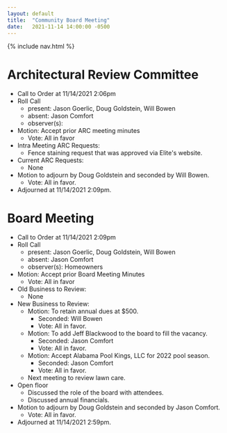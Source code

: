 ```yaml
---
layout: default
title:  "Community Board Meeting"
date:   2021-11-14 14:00:00 -0500
---
```


{% include nav.html %}

# Architectural Review Committee

- Call to Order at 11/14/2021 2:06pm
- Roll Call
    - present: Jason Goerlic, Doug Goldstein, Will Bowen
    - absent: Jason Comfort
    - observer(s):
- Motion: Accept prior ARC meeting minutes
  - Vote: All in favor
- Intra Meeting ARC Requests:
  - Fence staining request that was approved via Elite's website.
- Current ARC Requests:
  - None
- Motion to adjourn by Doug Goldstein and seconded by Will Bowen.
  - Vote: All in favor.
- Adjourned at 11/14/2021 2:09pm.

# Board Meeting

- Call to Order at 11/14/2021 2:09pm
- Roll Call
    - present: Jason Goerlic, Doug Goldstein, Will Bowen
    - absent: Jason Comfort
    - observer(s): Homeowners
- Motion: Accept prior Board Meeting Minutes
  - Vote: All in favor
- Old Business to Review:
  - None
- New Business to Review:
  - Motion: To retain annual dues at $500.
    - Seconded: Will Bowen
    - Vote: All in favor.
  - Motion: To add Jeff Blackwood to the board to fill the vacancy.
    - Seconded: Jason Comfort
    - Vote: All in favor.
  - Motion: Accept Alabama Pool Kings, LLC for 2022 pool season.
    - Seconded: Jason Comfort
    - Vote: All in favor.
  - Next meeting to review lawn care.
- Open floor
  - Discussed the role of the board with attendees.
  - Discussed annual financials.
- Motion to adjourn by Doug Goldstein and seconded by Jason Comfort.
  - Vote: All in favor.
- Adjourned at 11/14/2021 2:59pm.
